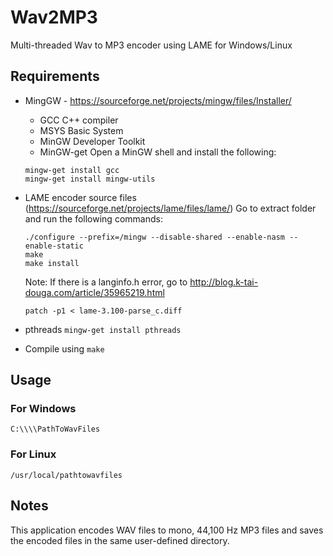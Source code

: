 # Wav2MP3
Multi-threaded Wav to MP3 encoder using LAME for Windows/Linux

## Requirements
*  MingGW - https://sourceforge.net/projects/mingw/files/Installer/
   *  GCC C++ compiler
   *  MSYS Basic System
   *  MinGW Developer Toolkit
   *  MinGW-get
   Open a MinGW shell and install the following:
     ```
	 mingw-get install gcc
	 mingw-get install mingw-utils
	 ```
	
*  LAME encoder source files (https://sourceforge.net/projects/lame/files/lame/)
   Go to extract folder and run the following commands:
     ```
     ./configure --prefix=/mingw --disable-shared --enable-nasm --enable-static
     make
     make install
     ```
   Note: If there is a langinfo.h error, go to http://blog.k-tai-douga.com/article/35965219.html
     ```
     patch -p1 < lame-3.100-parse_c.diff
     ```
*  pthreads
   `mingw-get install pthreads`

*  Compile using `make`   
   
## Usage
### For Windows
   `C:\\\\PathToWavFiles`
   
### For Linux
   `/usr/local/pathtowavfiles`
   
## Notes
This application encodes WAV files to mono, 44,100 Hz MP3 files and saves the encoded files in the same user-defined directory.